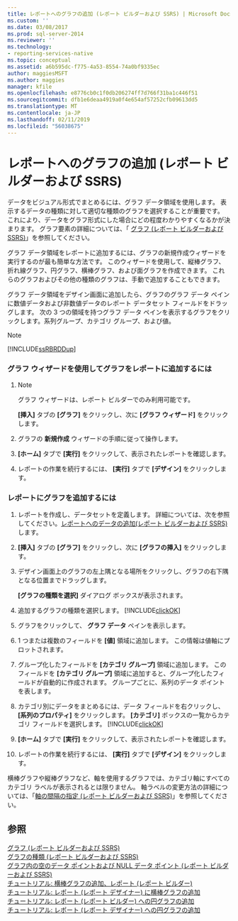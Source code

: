 ```yaml
---
title: レポートへのグラフの追加 (レポート ビルダーおよび SSRS) | Microsoft Docs
ms.custom: ''
ms.date: 03/08/2017
ms.prod: sql-server-2014
ms.reviewer: ''
ms.technology:
- reporting-services-native
ms.topic: conceptual
ms.assetid: a6b595dc-f775-4a53-8554-74a0bf9335ec
author: maggiesMSFT
ms.author: maggies
manager: kfile
ms.openlocfilehash: e8776cb0c1f0db206274ff7d766f31ba1c446f51
ms.sourcegitcommit: dfb1e6deaa4919a0f4e654af57252cfb09613dd5
ms.translationtype: MT
ms.contentlocale: ja-JP
ms.lasthandoff: 02/11/2019
ms.locfileid: "56038675"
---
```

# <a name="add-a-chart-to-a-report-report-builder-and-ssrs"></a>レポートへのグラフの追加 (レポート ビルダーおよび SSRS)
  データをビジュアル形式でまとめるには、グラフ データ領域を使用します。 表示するデータの種類に対して適切な種類のグラフを選択することが重要です。 これにより、データをグラフ形式にした場合にどの程度わかりやすくなるかが決まります。 グラフ要素の詳細については、「 [グラフ &#40;レポート ビルダーおよび SSRS&#41;](charts-report-builder-and-ssrs.md)」を参照してください。  
  
 グラフ データ領域をレポートに追加するには、グラフの新規作成ウィザードを実行するのが最も簡単な方法です。 このウィザードを使用して、縦棒グラフ、折れ線グラフ、円グラフ、横棒グラフ、および面グラフを作成できます。 これらのグラフおよびその他の種類のグラフは、手動で追加することもできます。  
  
 グラフ データ領域をデザイン画面に追加したら、グラフのグラフ データ ペインに数値データおよび非数値データのレポート データセット フィールドをドラッグします。 次の 3 つの領域を持つグラフ データ ペインを表示するグラフをクリックします。系列グループ、カテゴリ グループ、および値。  
  
> [!NOTE]  
>  [!INCLUDE[ssRBRDDup](../../includes/ssrbrddup-md.md)]  
  
### <a name="to-add-a-chart-to-a-report-by-using-the-chart-wizard"></a>グラフ ウィザードを使用してグラフをレポートに追加するには  
  
1.  > [!NOTE]  
    >  グラフ ウィザードは、レポート ビルダーでのみ利用可能です。  
  
     **[挿入]** タブの **[グラフ]** をクリックし、次に **[グラフ ウィザード]** をクリックします。  
  
2.  グラフの **新規作成** ウィザードの手順に従って操作します。  
  
3.  **[ホーム]** タブで **[実行]** をクリックして、表示されたレポートを確認します。  
  
4.  レポートの作業を続行するには、 **[実行]** タブで **[デザイン]** をクリックします。  
  
### <a name="to-add-a-chart-to-a-report"></a>レポートにグラフを追加するには  
  
1.  レポートを作成し、データセットを定義します。 詳細については、次を参照してください。[レポートへのデータの追加&#40;レポート ビルダーおよび SSRS&#41;](../report-data/report-datasets-ssrs.md)します。  
  
2.  **[挿入]** タブの **[グラフ]** をクリックし、次に **[グラフの挿入]** をクリックします。  
  
3.  デザイン画面上のグラフの左上隅となる場所をクリックし、グラフの右下隅となる位置までドラッグします。  
  
     **[グラフの種類を選択]** ダイアログ ボックスが表示されます。  
  
4.  追加するグラフの種類を選択します。 [!INCLUDE[clickOK](../../../includes/clickok-md.md)]  
  
5.  グラフをクリックして、 **グラフ データ** ペインを表示します。  
  
6.  1 つまたは複数のフィールドを **[値]** 領域に追加します。 この情報は値軸にプロットされます。  
  
7.  グループ化したフィールドを **[カテゴリ グループ]** 領域に追加します。 このフィールドを **[カテゴリ グループ]** 領域に追加すると、グループ化したフィールドが自動的に作成されます。 グループごとに、系列のデータ ポイントを表します。  
  
8.  カテゴリ別にデータをまとめるには、データ フィールドを右クリックし、 **[系列のプロパティ]** をクリックします。 **[カテゴリ]** ボックスの一覧からカテゴリ フィールドを選択します。 [!INCLUDE[clickOK](../../../includes/clickok-md.md)]  
  
9. **[ホーム]** タブで **[実行]** をクリックして、表示されたレポートを確認します。  
  
10. レポートの作業を続行するには、 **[実行]** タブで **[デザイン]** をクリックします。  
  
 横棒グラフや縦棒グラフなど、軸を使用するグラフでは、カテゴリ軸にすべてのカテゴリ ラベルが表示されるとは限りません。 軸ラベルの変更方法の詳細については、「[軸の間隔の指定 (レポート ビルダーおよび SSRS)](specify-an-axis-interval-report-builder-and-ssrs.md)」を参照してください。  
  
## <a name="see-also"></a>参照  
 [グラフ &#40;レポート ビルダーおよび SSRS&#41;](charts-report-builder-and-ssrs.md)   
 [グラフの種類 &#40;レポート ビルダーおよび SSRS&#41;](chart-types-report-builder-and-ssrs.md)   
 [グラフ内の空のデータ ポイントおよび NULL データ ポイント (レポート ビルダーおよび SSRS)](empty-and-null-data-points-in-charts-report-builder-and-ssrs.md)   
 [チュートリアル: 横棒グラフの追加、レポート (レポート ビルダー)](https://go.microsoft.com/fwlink/?LinkId=198052)   
 [チュートリアル: レポート (レポート デザイナー) に横棒グラフの追加](https://go.microsoft.com/fwlink/?LinkId=198042)   
 [チュートリアル: レポート (レポート ビルダー) への円グラフの追加](https://go.microsoft.com/fwlink/?LinkId=198051)   
 [チュートリアル: レポート (レポート デザイナー) への円グラフの追加](https://go.microsoft.com/fwlink/?LinkId=198041)  
  
  
